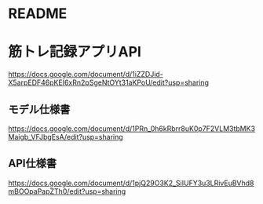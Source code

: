 # README 
# 筋トレ記録アプリAPI
https://docs.google.com/document/d/1iZZDJid-X5arpEDF46pKEI6xRn2pSgeNtOYt31aKPoU/edit?usp=sharing

## モデル仕様書
https://docs.google.com/document/d/1PRn_0h6kRbrr8uK0p7F2VLM3tbMK3Maigb_VFJbgEsA/edit?usp=sharing

## API仕様書
https://docs.google.com/document/d/1pjQ29O3K2_SiIUFY3u3LRivEuBVhd8mBOOpaPapZTh0/edit?usp=sharing 

